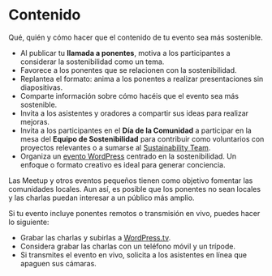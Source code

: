 # Contenido

Qué, quién y cómo hacer que el contenido de tu evento sea más sostenible.

- Al publicar tu **llamada a ponentes**, motiva a los participantes a considerar la sostenibilidad como un tema.
- Favorece a los ponentes que se relacionen con la sostenibilidad.
- Replantea el formato: anima a los ponentes a realizar presentaciones sin diapositivas.
- Comparte información sobre cómo hacéis que el evento sea más sostenible.
- Invita a los asistentes y oradores a compartir sus ideas para realizar mejoras.
- Invita a los participantes en el **Día de la Comunidad** a participar en la mesa del **Equipo de Sostenibilidad** para contribuir como voluntarios con proyectos relevantes o a sumarse al [Sustainability Team](https://make.wordpress.org/sustainability/).
- Organiza un [evento WordPress](https://es.wordpress.org/team/handbook/comunidad/) centrado en la sostenibilidad. Un enfoque o formato creativo es ideal para generar conciencia.

Las Meetup y otros eventos pequeños tienen como objetivo fomentar las comunidades locales. Aun así, es posible que los ponentes no sean locales y las charlas puedan interesar a un público más amplio.

Si tu evento incluye ponentes remotos o transmisión en vivo, puedes hacer lo siguiente:
- Grabar las charlas y subirlas a [WordPress.tv](https://wordpress.tv/).
- Considera grabar las charlas con un teléfono móvil y un trípode.
- Si transmites el evento en vivo, solicita a los asistentes en línea que apaguen sus cámaras.